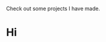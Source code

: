 <head>
  <link rel="shortcut icon" sizes="16x16 32x32 64x64" href="Favicon.png" type="image/x-icon" />
</head>

Check out some projects I have made.

# Hi

<br>
<br>
<br>
<br>

